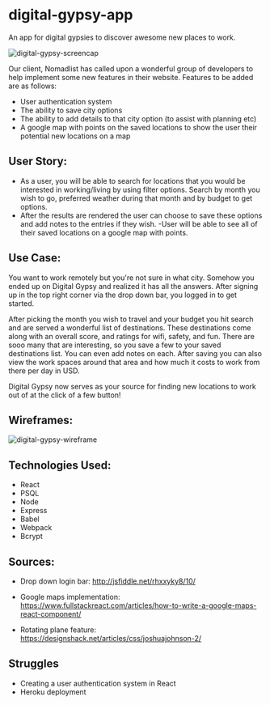# digital-gypsy-app
An app for digital gypsies to discover awesome new places to work.

![digital-gypsy-screencap](http://i.imgur.com/nJ7RqCZ.jpg)

Our client, Nomadlist has called upon a wonderful group of developers to help implement some new features in their website. Features to be added are as follows:

- User authentication system 
- The ability to save city options
- The ability to add details to that city option (to assist with planning etc)
- A google map with points on the saved locations to show the user their potential new locations on a map

## User Story:
- As a user, you will be able to search for locations that you would be interested in working/living by using filter options. Search by month you wish to go, preferred weather during that month and by budget to get options.
- After the results are rendered the user can choose to save these options and add notes to the entries if they wish.
-User will be able to see all of their saved locations on a google map with points.

## Use Case:
You want to work remotely but you're not sure in what city. Somehow you ended up on Digital Gypsy and realized it has all the answers. After signing up in the top right corner via the drop down bar, you logged in to get started.

After picking the month you wish to travel and your budget you hit search and are served a wonderful list of destinations. These destinations come along with an overall score, and ratings for wifi, safety, and fun. There are sooo many that are interesting, so you save a few to your saved destinations list. You can even add notes on each. After saving you can also view the work spaces around that area and how much it costs to work from there per day in USD.

Digital Gypsy now serves as your source for finding new locations to work out of at the click of a few button!

## Wireframes:
![digital-gypsy-wireframe](http://i.imgur.com/qMRmDcV.png)

## Technologies Used:

- React
- PSQL
- Node
- Express
- Babel
- Webpack 
- Bcrypt

## Sources:
- Drop down login bar: http://jsfiddle.net/rhxxyky8/10/

- Google maps implementation: https://www.fullstackreact.com/articles/how-to-write-a-google-maps-react-component/

- Rotating plane feature: https://designshack.net/articles/css/joshuajohnson-2/

## Struggles

- Creating a user authentication system in React
- Heroku deployment


